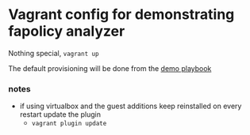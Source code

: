 # Vagrant config for demonstrating fapolicy analyzer

Nothing special, `vagrant up`

The default provisioning will be done from the [demo playbook](../demo)

### notes
- if using virtualbox and the guest additions keep reinstalled on every restart update the plugin
  - `vagrant plugin update` 
